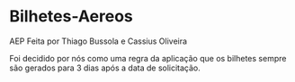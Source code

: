 # Bilhetes-Aereos

AEP Feita por Thiago Bussola e Cassius Oliveira

Foi decidido por nós como uma regra da aplicação que os bilhetes sempre são gerados para 3 dias após a data de solicitação.
